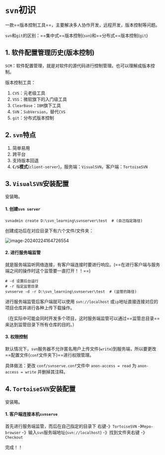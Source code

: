 # `svn`初识

一款==版本控制工具==，主要解决多人协作开发，远程开发，版本控制等问题。

`svn`和`git`的区别：==集中式==版本控制(`svn`)和==分布式==版本控制(`git`)

## 1. 软件配置管理历史(版本控制)

`SCM`：软件配置管理，就是对软件的源代码进行控制管理。也可以理解成版本控制。

版本控制工具：  

1. `CVS`：元老级工具
2. `VSS`：微软旗下的入门级工具
3. `ClearBase`：`IBM`旗下工具
4. `SVN`：`SubVersion`，替代`CVS`
5. `git`：分布式版本控制

## 2. `svn`特点

1. 简单易用
2. 跨平台
3. 支持版本回退
4. **`C/S`模式**(`client-server`)，服务端：`VisualSVN`，客户端：`TortoiseSVN`

## 3. `VisualSVN`安装配置

安装略。

#### 1. 创建`svn server`

```shell
svnadmin create D:\svn_learning\svnserver\test  # (自己指定路径)
```

创建成功后在对应目录下有六个文件/文件夹：

![image-20240224164726554](E:\Note\版本控制工具\svn\svn初识.assets\image-20240224164726554.png)

#### 2. 进行服务端监管

就是服务端监听网络连接，有客户端连接时要进行响应。(==在进行客户端与服务端之间的操作时这个监管要一直打开！！==)

```shell
# -d 设置后台运行
# -r 指定监管目录
svnserve -d -r D:\svn_learning\svnserver\test  # (监管的路径)
```

进行服务端监管后客户端就可以使用 `svn://localhost` 或`ip`地址直接连接对应的项目仓库并进行各种上传下载操作。

（在实际中可能会同时开发多个项目，这时服务端监管可以通过==监管总目录==来达到监管目录下所有仓库的目的。）

#### 3. 权限控制

默认情况下，`svn`服务器不允许匿名用户上传文件(`write`)到服务端，所以要更改==配置文件(`conf`文件夹下)==进行权限管理。

具体做法：更改 `conf/svnserve.conf`文件中 `anon-access = read` 为 `anon-access = write`  并删掉其注释。

## 4. `TortoiseSVN`安装配置

安装略。

#### 1. 客户端连接本机`svnserve`

首先进行服务端监管，而后在自己指定的目录下 右键-》`TortoiseSVN` -》`Repo-browser` -》输入`svn`服务端地址(`svn://localhost`)  -》找到文件夹右键 -》`Checkout`

完成！！













